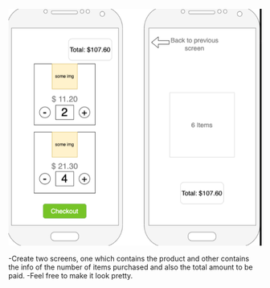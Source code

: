![Shopping Cart Task](/assets/images/shopping-cart.png)

-Create two screens, one which contains the product and other contains the info of the number of items purchased and also the total amount to be paid.
-Feel free to make it look pretty.
